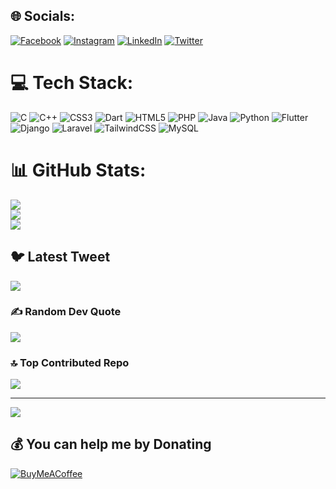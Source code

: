 
## 🌐 Socials:
[![Facebook](https://img.shields.io/badge/Facebook-%231877F2.svg?logo=Facebook&logoColor=white)](https://facebook.com/redwanurrahman) [![Instagram](https://img.shields.io/badge/Instagram-%23E4405F.svg?logo=Instagram&logoColor=white)](https://instagram.com/redwanurrahmanmd) [![LinkedIn](https://img.shields.io/badge/LinkedIn-%230077B5.svg?logo=linkedin&logoColor=white)](https://linkedin.com/in/redwanurrahmanmd) [![Twitter](https://img.shields.io/badge/Twitter-%231DA1F2.svg?logo=Twitter&logoColor=white)](https://twitter.com/redwan66011) 

# 💻 Tech Stack:
![C](https://img.shields.io/badge/c-%2300599C.svg?style=for-the-badge&logo=c&logoColor=white) ![C++](https://img.shields.io/badge/c++-%2300599C.svg?style=for-the-badge&logo=c%2B%2B&logoColor=white) ![CSS3](https://img.shields.io/badge/css3-%231572B6.svg?style=for-the-badge&logo=css3&logoColor=white) ![Dart](https://img.shields.io/badge/dart-%230175C2.svg?style=for-the-badge&logo=dart&logoColor=white) ![HTML5](https://img.shields.io/badge/html5-%23E34F26.svg?style=for-the-badge&logo=html5&logoColor=white) ![PHP](https://img.shields.io/badge/php-%23777BB4.svg?style=for-the-badge&logo=php&logoColor=white) ![Java](https://img.shields.io/badge/java-%23ED8B00.svg?style=for-the-badge&logo=java&logoColor=white) ![Python](https://img.shields.io/badge/python-3670A0?style=for-the-badge&logo=python&logoColor=ffdd54) ![Flutter](https://img.shields.io/badge/Flutter-%2302569B.svg?style=for-the-badge&logo=Flutter&logoColor=white) ![Django](https://img.shields.io/badge/django-%23092E20.svg?style=for-the-badge&logo=django&logoColor=white) ![Laravel](https://img.shields.io/badge/laravel-%23FF2D20.svg?style=for-the-badge&logo=laravel&logoColor=white) ![TailwindCSS](https://img.shields.io/badge/tailwindcss-%2338B2AC.svg?style=for-the-badge&logo=tailwind-css&logoColor=white) ![MySQL](https://img.shields.io/badge/mysql-%2300f.svg?style=for-the-badge&logo=mysql&logoColor=white)
# 📊 GitHub Stats:
![](https://github-readme-stats.vercel.app/api?username=redwan6601&theme=merko&hide_border=true&include_all_commits=true&count_private=true)<br/>
![](https://github-readme-streak-stats.herokuapp.com/?user=redwan6601&theme=merko&hide_border=true)<br/>
![](https://github-readme-stats.vercel.app/api/top-langs/?username=redwan6601&theme=merko&hide_border=true&include_all_commits=true&count_private=true&layout=compact)

## 🐦 Latest Tweet
[![](https://gtce.itsvg.in/api?username=redwan66011)](https://github.com/VishwaGauravIn/github-twitter-card-embed)

### ✍️ Random Dev Quote
![](https://quotes-github-readme.vercel.app/api?type=horizontal&theme=radical)

### 🔝 Top Contributed Repo
![](https://github-contributor-stats.vercel.app/api?username=redwan6601&limit=5&theme=dark&combine_all_yearly_contributions=true)

---
[![](https://visitcount.itsvg.in/api?id=redwan6601&icon=0&color=0)](https://visitcount.itsvg.in)

  ## 💰 You can help me by Donating
  [![BuyMeACoffee](https://img.shields.io/badge/Buy%20Me%20a%20Coffee-ffdd00?style=for-the-badge&logo=buy-me-a-coffee&logoColor=black)](https://buymeacoffee.com/mrredwan) 

  
<!-- Proudly created with GPRM ( https://gprm.itsvg.in ) -->
